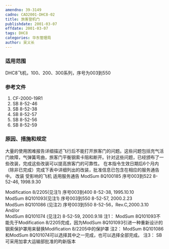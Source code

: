 ```yaml
---
amendno: 39-3149
cadno: CAD2001-DHC8-02
title: 旅客登机门
publishdate: 2001-03-07
effdate: 2001-03-07
tags: DHC8
categories: 华东管理局
author: 吴义长
---
```


### 适用范围 
DHC8飞机，100、200、300系列，序号为003到550

### 参考文件
1. CF-2000-19R1 
2. SB 8-52-46 
3. SB 8-52-38 
4. SB 8-52-57 
5. SB 8-52-56 
6. SB 8-52-59


### 原因、措施和规定 
大量的使用困难报告详细描述飞行后不能打开旅客门的问题。这些问题包括充气活门故障，气弹簧弯曲，旅客门平衡钢索卡阻和断开。针对这些问题，已经颁布了一些改装，完成这些改装可以提高旅客门的可靠性。 
  在本指令生效日期后6个月内（除非已完成）完成下表中详细列出的改装，批准信息已包含在相应的服务通告中。 改装                     受影响的飞机  适用服务通告 ModSum 8Q100185 序号003到522 8-52-46, 1998.9.30 
  
Modification 8/2205(见注1) 序号003到400  8-52-38, 1995.10.10  
ModSum 8Q101093(见注1)  序号003到550  8-52-57, 2000.2.23  
ModSum 8Q101086 (见注2)  序号003到550  8-52-56，Rev.C,2000.3.10  
And/or  
ModSum 8Q101074 (见注2)  8-52-59, 2000.9.18 
注1： ModSum 8Q101093不能先于Modification 8/2205完成，因为ModSum 8Q101093引进一种重新设计的钢索保护罩用来替换Modification 8/2205中的保护罩 
注2： ModSum 8Q101086 和ModSum 8Q101074可以选择其中之一完成，也可以选择全部完成。 注3： SB可采用加拿大运输部批准的昀新版本

